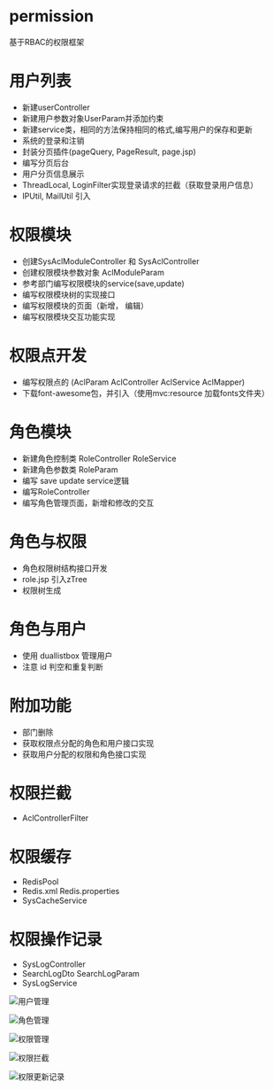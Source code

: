 # permission
基于RBAC的权限框架
# 用户列表
- 新建userController
- 新建用户参数对象UserParam并添加约束
- 新建service类，相同的方法保持相同的格式,编写用户的保存和更新
- 系统的登录和注销
- 封装分页插件(pageQuery, PageResult, page.jsp)
- 编写分页后台
- 用户分页信息展示
- ThreadLocal, LoginFilter实现登录请求的拦截（获取登录用户信息）
- IPUtil, MailUtil 引入

# 权限模块
- 创建SysAclModuleController 和 SysAclController
- 创建权限模块参数对象 AclModuleParam
- 参考部门编写权限模块的service(save,update)
- 编写权限模块树的实现接口
- 编写权限模块的页面（新增， 编辑）
- 编写权限模块交互功能实现

# 权限点开发
- 编写权限点的 (AclParam AclController AclService AclMapper)
- 下载font-awesome包，并引入（使用mvc:resource 加载fonts文件夹）

# 角色模块
- 新建角色控制类 RoleController RoleService
- 新建角色参数类 RoleParam
- 编写 save update service逻辑
- 编写RoleController
- 编写角色管理页面，新增和修改的交互

# 角色与权限
- 角色权限树结构接口开发
- role.jsp 引入zTree
- 权限树生成

# 角色与用户
- 使用 duallistbox 管理用户
- 注意 id 判空和重复判断

# 附加功能
- 部门删除
- 获取权限点分配的角色和用户接口实现
- 获取用户分配的权限和角色接口实现

# 权限拦截
- AclControllerFilter

# 权限缓存
- RedisPool
- Redis.xml Redis.properties
- SysCacheService

# 权限操作记录
- SysLogController
- SearchLogDto SearchLogParam
- SysLogService

![用户管理](https://upload-images.jianshu.io/upload_images/3944205-89ac80243b7e2503.png?imageMogr2/auto-orient/strip%7CimageView2/2/w/1240)

![角色管理](https://upload-images.jianshu.io/upload_images/3944205-868b016f61fce729.png?imageMogr2/auto-orient/strip%7CimageView2/2/w/1240)


![权限管理](https://upload-images.jianshu.io/upload_images/3944205-8ba30e52c6dc207b.png?imageMogr2/auto-orient/strip%7CimageView2/2/w/1240)


![权限拦截](https://upload-images.jianshu.io/upload_images/3944205-d4b6997d1f740fe7.png?imageMogr2/auto-orient/strip%7CimageView2/2/w/1240)

![权限更新记录](https://upload-images.jianshu.io/upload_images/3944205-03ec07ffa29f5087.png?imageMogr2/auto-orient/strip%7CimageView2/2/w/1240)

